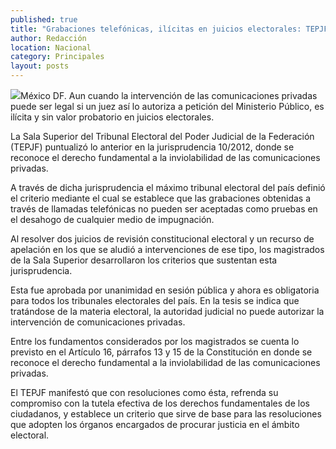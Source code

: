 ```yaml
---
published: true
title: "Grabaciones telefónicas, ilícitas en juicios electorales: TEPJF"
author: Redacción
location: Nacional
category: Principales
layout: posts
---
```


![](http://i.imgur.com/IkDQV7nm.jpg)México DF. Aun cuando la intervención de las comunicaciones privadas puede ser legal si un juez así lo autoriza a petición del Ministerio Público, es ilícita y sin valor probatorio en juicios electorales.

La Sala Superior del Tribunal Electoral del Poder Judicial de la Federación (TEPJF) puntualizó lo anterior en la jurisprudencia 10/2012, donde se reconoce el derecho fundamental a la inviolabilidad de las comunicaciones privadas.

A través de dicha jurisprudencia el máximo tribunal electoral del país definió el criterio mediante el cual se establece que las grabaciones obtenidas a través de llamadas telefónicas no pueden ser aceptadas como pruebas en el desahogo de cualquier medio de impugnación.

Al resolver dos juicios de revisión constitucional electoral y un recurso de apelación en los que se aludió a intervenciones de ese tipo, los magistrados de la Sala Superior desarrollaron los criterios que sustentan esta jurisprudencia.

Esta fue aprobada por unanimidad en sesión pública y ahora es obligatoria para todos los tribunales electorales del país. En la tesis se indica que tratándose de la materia electoral, la autoridad judicial no puede autorizar la intervención de comunicaciones privadas.

Entre los fundamentos considerados por los magistrados se cuenta lo previsto en el Artículo 16, párrafos 13 y 15 de la Constitución en donde se reconoce el derecho fundamental a la inviolabilidad de las comunicaciones privadas.

El TEPJF manifestó que con resoluciones como ésta, refrenda su compromiso con la tutela efectiva de los derechos fundamentales de los ciudadanos, y establece un criterio que sirve de base para las resoluciones que adopten los órganos encargados de procurar justicia en el ámbito electoral.
